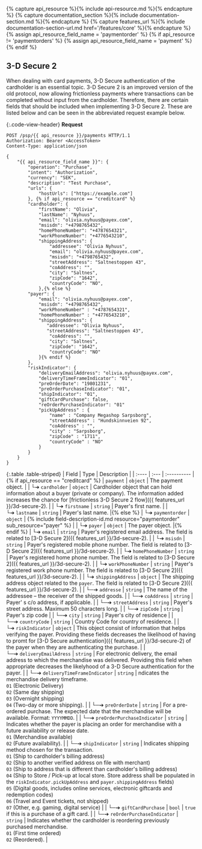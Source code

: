 {% capture api_resource %}{% include api-resource.md %}{% endcapture %}
{% capture documentation_section %}{% include documentation-section.md %}{% endcapture %}
{% capture features_url %}{% include documentation-section-url.md href='/features/core' %}{% endcapture %}
{% assign api_resource_field_name = 'paymentorder' %}
{% if api_resource != 'paymentorders' %}
    {% assign api_resource_field_name = 'payment' %}
{% endif %}

## 3-D Secure 2

When dealing with card payments, 3-D Secure authentication of the
cardholder is an essential topic. 3-D Secure 2 is an improved version of the
old protocol, now allowing frictionless payments where transactions can be
completed without input from the cardholder. Therefore, there are certain fields
that should be included when implementing 3-D Secure 2. These are listed below
and can be seen in the abbreviated request example below.

{:.code-view-header}
**Request**

```http
POST /psp/{{ api_resource }}/payments HTTP/1.1
Authorization: Bearer <AccessToken>
Content-Type: application/json

{
    "{{ api_resource_field_name }}": {
        "operation": "Purchase",
        "intent": "Authorization",
        "currency": "SEK",
        "description": "Test Purchase",
        "urls": {
            "hostUrls": ["https://example.com"]
        }, {% if api_resource == "creditcard" %}
        "cardholder": {
            "firstName": "Olivia",
            "lastName": "Nyhuus",
            "email": "olivia.nyhuus@payex.com",
            "msisdn": "+4798765432",
            "homePhoneNumber": "+4787654321",
            "workPhoneNumber": "+4776543210",
            "shippingAddress": {
                "addressee": "Olivia Nyhuus",
                "email": "olivia.nyhuus@payex.com",
                "msisdn": "+4798765432",
                "streetAddress": "Saltnestoppen 43",
                "coAddress": "",
                "city": "Saltnes",
                "zipCode": "1642",
                "countryCode": "NO",
            },{% else %}
        "payer": {
            "email": "olivia.nyhuus@payex.com",
            "msisdn": "+4798765432",
            "workPhoneNumber" : "+4787654321",
            "homePhoneNumber" : "+4776543210",
            "shippingAddress": {
               "addressee": "Olivia Nyhuus",
               "streetAddress": "Saltnestoppen 43",
                "coAddress": "",
                "city": "Saltnes",
                "zipCode": "1642",
                "countryCode": "NO"
            }{% endif %}
        },
        "riskIndicator": {
            "deliveryEmailAddress": "olivia.nyhuus@payex.com",
            "deliveryTimeFrameIndicator": "01",
            "preOrderDate": "19801231",
            "preOrderPurchaseIndicator": "01",
            "shipIndicator": "01",
            "giftCardPurchase": false,
            "reOrderPurchaseIndicator": "01"
            "pickUpAddress" : {
                "name" : "Company Megashop Sarpsborg",
                "streetAddress" : "Hundskinnveien 92",
                "coAddress" : "",
                "city" : "Sarpsborg",
                "zipCode" : "1711",
                "countryCode" : "NO"
            }
        }
    }
}
```

{:.table .table-striped}
| Field | Type | Description |
| :---- | :--- | :---------- |{% if api_resource == "creditcard" %}
| `payment`                             | `object` | The payment object.                                                                                                                                                                                                                                                                                                                                                                                                                                                                                                                                              |
| └➔&nbsp;`cardholder`                  | `object` | Cardholder object that can hold information about a buyer (private or company). The information added increases the chance for [frictionless 3-D Secure 2 flow]({{ features_url }}/3d-secure-2).                                                                                                                                                                                                                                                                                                                                                                                                                                                                                              |
| └➔&nbsp;`firstname`                   | `string` | Payer's first name.                                                                                                                                                                                                                                                                                                                                                                                                                                                                                                                                              |
| └➔&nbsp;`lastname`                    | `string` | Payer's last name.                                                                                                                                                                                                                                                                                                                                                                                                                                                                                                                                               |{% else %}
| └➔&nbsp;`paymentorder`                | `object` | {% include field-description-id.md resource="paymentorder" sub_resource="payer" %}                                                                                                                                                                                                                                                                                                                                                                                                                                                                               |
| └➔&nbsp;`payer`                       | `object` | The payer object.                                                                                                                                                                                                                                                                                                                                                                                                                                                                                                                                                |{% endif %}
| └➔&nbsp;`email`                       | `string` | Payer's registered email address. The field is related to [3-D Secure 2]({{ features_url }}/3d-secure-2).                                                                                                                                                                                                                                                                                                                                                                                                                                                                                                                                                                                          |
| └➔&nbsp;`msisdn`                      | `string` | Payer's registered mobile phone number. The field is related to [3-D Secure 2]({{ features_url }}/3d-secure-2).                                                                                                                                                                                                                                                                                                                                                                                                                                                                                                                                                                                       |
| └➔&nbsp;`homePhoneNumber`             | `string` | Payer's registered home phone number. The field is related to [3-D Secure 2]({{ features_url }}/3d-secure-2).                                                                                                                                                                                                                                                                                                                                                                                                                                                                                                                                                                                         |
| └➔&nbsp;`workPhoneNumber`             | `string` | Payer's registered work phone number. The field is related to [3-D Secure 2]({{ features_url }}/3d-secure-2).                                                                                                                                                                                                                                                                                                                                                                                                                                                                                                                                                                                         |
| └➔&nbsp;`shippingAddress`            | `object` | The shipping address object related to the `payer`. The field is related to [3-D Secure 2]({{ features_url }}/3d-secure-2).                                                                                                                                                                                                                                                                                                                                                                                                                                                                                                                                                             |
| └─➔&nbsp;`addresse`                   | `string` | The name of the addressee – the receiver of the shipped goods.                                                                                                                                                                                                                                                                                                                                                                                                                                                                                                   |
| └─➔&nbsp;`coAddress`                  | `string` | Payer' s c/o address, if applicable.                                                                                                                                                                                                                                                                                                                                                                                                                                                                                                                             |
| └─➔&nbsp;`streetAddress`              | `string` | Payer's street address. Maximum 50 characters long.                                                                                                                                                                                                                                                                                                                                                                                                                                                                                                                                          |
| └─➔&nbsp;`zipCode`                    | `string` | Payer's zip code                                                                                                                                                                                                                                                                                                                                                                                                                                                                                                                                                 |
| └─➔&nbsp;`city`                       | `string` | Payer's city of residence                                                                                                                                                                                                                                                                                                                                                                                                                                                                                                                                        |
| └─➔&nbsp;`countryCode`                | `string` | Country Code for country of residence.                                                                                                                                                                                                                                                                                                                                                                                                                                                                                                                           |
| └➔&nbsp;`riskIndicator`               | `object` | This object consist of information that helps verifying the payer. Providing these fields decreases the likelihood of having to promt for [3-D Secure authentication]({{ features_url }}/3d-secure-2) of the payer when they are authenticating the purchase.                                                                                                                                                                                                                                                                                                                                                                                                                        |
| └─➔&nbsp;`deliveryEmailAdress`        | `string` | For electronic delivery, the email address to which the merchandise was delivered. Providing this field when appropriate decreases the likelyhood of a 3-D Secure authentication for the payer.                                                                                                                                                                                                                                                                                                                                                                  |
| └─➔&nbsp;`deliveryTimeFrameIndicator` | `string` | ndicates the merchandise delivery timeframe. <br>`01` (Electronic Delivery) <br>`02` (Same day shipping) <br>`03` (Overnight shipping) <br>`04` (Two-day or more shipping).                                                                                                                                                                                                                                                                                                                                                                                      |
| └─➔&nbsp;`preOrderDate`               | `string` | For a pre-ordered purchase. The expected date that the merchandise will be available. Format: `YYYYMMDD`.                                                                                                                                                                                                                                                                                                                                                                                                                                                        |
| └─➔&nbsp;`preOrderPurchaseIndicator`  | `string` | Indicates whether the payer is placing an order for merchandise with a future availability or release date. <br>`01` (Merchandise available) <br>`02` (Future availability).                                                                                                                                                                                                                                                                                                                                                                                     |
| └─➔&nbsp;`shipIndicator`              | `string` | Indicates shipping method chosen for the transaction. <br>`01` (Ship to cardholder's billing address) <br>`02` (Ship to another verified address on file with merchant)<br>`03` (Ship to address that is different than cardholder's billing address)<br>`04` (Ship to Store / Pick-up at local store. Store address shall be populated in the `riskIndicator.pickUpAddress` and `payer.shippingAddress` fields)<br>`05` (Digital goods, includes online services, electronic giftcards and redemption codes) <br>`06` (Travel and Event tickets, not shipped) <br>`07` (Other, e.g. gaming, digital service) |
| └─➔&nbsp;`giftCardPurchase`           | `bool`   | `true` if this is a purchase of a gift card.                                                                                                                                                                                                                                                                                                                                                                                                                                                                                                                     |
| └─➔&nbsp;`reOrderPurchaseIndicator`   | `string` | Indicates whether the cardholder is reordering previously purchased merchandise. <br>`01` (First time ordered) <br>`02` (Reordered).                                                                                                                                                                                                                                                                                                                                                                                     |
